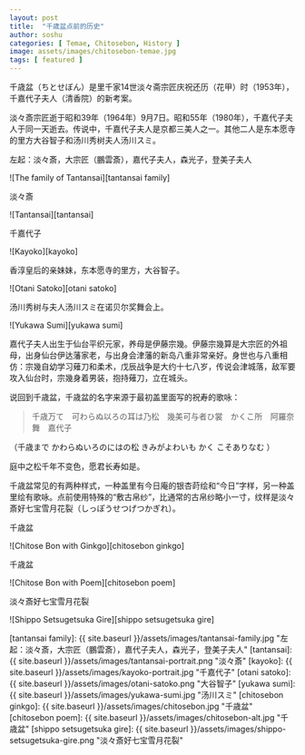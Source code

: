 ```yaml
---
layout: post
title:  "千歳盆点前的历史"
author: soshu
categories: [ Temae, Chitosebon, History ]
image: assets/images/chitosebon-temae.jpg
tags: [ featured ]
---
```


千歳盆（ちとせぼん）是里千家14世淡々斋宗匠庆祝还历（花甲）时（1953年），千嘉代子夫人（清香院）的新考案。

淡々斎宗匠逝于昭和39年（1964年）9月7日。昭和55年（1980年），千嘉代子夫人于同一天逝去。传说中，千嘉代子夫人是京都三美人之一。其他二人是东本愿寺的里方大谷智子和汤川秀树夫人汤川スミ。

左起：淡々斎，大宗匠（鵬雲斎），嘉代子夫人，森光子，登美子夫人

![The family of Tantansai][tantansai family]

淡々斎

![Tantansai][tantansai]

千嘉代子

![Kayoko][kayoko]

香淳皇后的亲妹妹，东本愿寺的里方，大谷智子。

![Otani Satoko][otani satoko]

汤川秀树与夫人汤川スミ在诺贝尔奖舞会上。

![Yukawa Sumi][yukawa sumi]

嘉代子夫人出生于仙台平织元家，养母是伊藤宗幾。伊藤宗幾算是大宗匠的外祖母，出身仙台伊达藩家老，与出身会津藩的新岛八重非常亲好。身世也与八重相仿：宗幾自幼学习薙刀和柔术，戊辰战争是大约十七八岁，传说会津城落，敌军要攻入仙台时，宗幾身着男装，抱持薙刀，立在城头。

说回到千歳盆，千歳盆的名字来源于最初盖里面写的祝寿的歌咏：

> 千歳万て　可わらぬ以ろの耳は乃松　幾美可与者ひ裳　かくこ所　阿羅奈舞　嘉代子

（千歳まで かわらぬいろのにはの松 きみがよわいも かく こそありなむ ）

庭中之松千年不变色，愿君长寿如是。

千歳盆常见的有两种样式，一种盖里有今日庵的银杏莳绘和“今日”字样，另一种盖里绘有歌咏。点前使用特殊的“敷古帛纱”，比通常的古帛纱略小一寸，纹样是淡々斎好七宝雪月花裂（しっぽうせつげつかぎれ）。

千歳盆

![Chitose Bon with Ginkgo][chitosebon ginkgo]

千歳盆

![Chitose Bon with Poem][chitosebon poem]

淡々斎好七宝雪月花裂

![Shippo Setsugetsuka Gire][shippo setsugetsuka gire]


[tantansai family]: {{ site.baseurl }}/assets/images/tantansai-family.jpg "左起：淡々斎，大宗匠（鵬雲斎），嘉代子夫人，森光子，登美子夫人"
[tantansai]: {{ site.baseurl }}/assets/images/tantansai-portrait.png "淡々斎"
[kayoko]: {{ site.baseurl }}/assets/images/kayoko-portrait.jpg "千嘉代子"
[otani satoko]: {{ site.baseurl }}/assets/images/otani-satoko.png "大谷智子"
[yukawa sumi]: {{ site.baseurl }}/assets/images/yukawa-sumi.jpg "汤川スミ"
[chitosebon ginkgo]: {{ site.baseurl }}/assets/images/chitosebon.jpg "千歳盆"
[chitosebon poem]: {{ site.baseurl }}/assets/images/chitosebon-alt.jpg "千歳盆"
[shippo setsugetsuka gire]: {{ site.baseurl }}/assets/images/shippo-setsugetsuka-gire.png "淡々斎好七宝雪月花裂"

